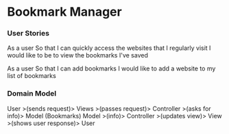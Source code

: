 # Bookmark Manager

### User Stories
As a user
So that I can quickly access the websites that I regularly visit
I would like to be to view the bookmarks I've saved

As a user
So that I can add bookmarks
I would like to add a website to my list of bookmarks


### Domain Model

User >(sends request)> Views >(passes request)> Controller >(asks for info)> Model (Bookmarks)
Model >(info)> Controller >(updates view)> View >(shows user response)> User
